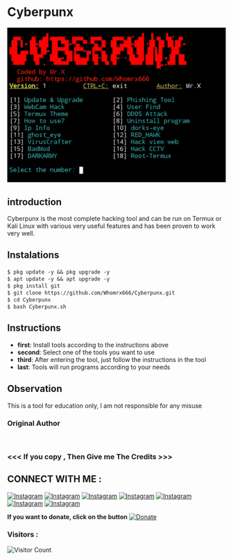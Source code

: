 # Cyberpunx
![Cyberpunx preview](Cyberpunx.jpg)

## introduction
Cyberpunx is the most complete hacking tool and can be run on Termux or Kali Linux with various very useful features and has been proven to work very well.

## Instalations
```
$ pkg update -y && pkg upgrade -y
$ apt update -y && apt upgrade -y
$ pkg install git
$ git clone https://github.com/Whomrx666/Cyberpunx.git
$ cd Cyberpunx 
$ bash Cyberpunx.sh
```

## Instructions
- **first**: Install tools according to the instructions above
- **second**: Select one of the tools you want to use
- **third**: After entering the tool, just follow the instructions in the tool
- **last**: Tools will run programs according to your needs

## Observation
This is a tool for education only, I am not responsible for any misuse
### Original Author
<a href="https://github.com/Whomrx666"><img src="https://img.shields.io/badge/Original-Author-brightgreen.svg" alt=""/></a>

### <<< If you copy , Then Give me The Credits >>>

## CONNECT WITH ME :

[![Instagram](https://img.shields.io/badge/WEBSITE-VISIT-yellow?style=for-the-badge&logo=blogger)](https://whomrxhackers.blogspot.com/)
[![Instagram](https://img.shields.io/badge/TWITTER-FOLLOW-red?style=for-the-badge&logo=x)](https://twitter.com/whomrx666)
[![Instagram](https://img.shields.io/badge/YOUTUBE-SUBSCRIBE-red?style=for-the-badge&logo=youtube)](https://youtube.com/@whomrxhackers)
[![Instagram](https://img.shields.io/badge/FACEBOOK-LIKE-red?style=for-the-badge&logo=facebook)](https://facebook.com/https://www.facebook.com/whomrx.666)
[![Instagram](https://img.shields.io/badge/TELEGRAM-CONNECT-red?style=for-the-badge&logo=telegram)](https://t.me/@Whomr_X)
[![Instagram](https://img.shields.io/badge/GMAIL-CONTACT-red?style=for-the-badge&logo=gmail)](mailto:whomrx666@gmail.com)
[![Instagram](https://img.shields.io/badge/TIKTOK-FOLLOW-red?style=for-the-badge&logo=tiktok)](https://www.tiktok.com/@whomr.x)

**If you want to donate, click on the button**
<a href="https://saweria.co/whomrx"><img title="Donate" src="https://img.shields.io/badge/Donate-Cyberpunx-yellow?style=for-the-badge&logo=github"></a>

### Visitors :
![Visitor Count](https://profile-counter.glitch.me/Whomrx666/count.svg)
